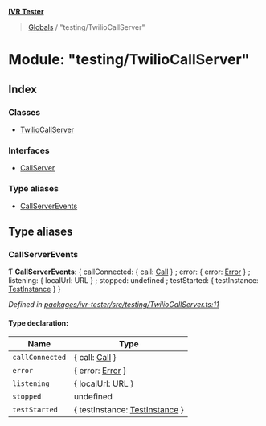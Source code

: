 **[IVR Tester](../README.md)**

> [Globals](../README.md) / "testing/TwilioCallServer"

# Module: "testing/TwilioCallServer"

## Index

### Classes

* [TwilioCallServer](../classes/_testing_twiliocallserver_.twiliocallserver.md)

### Interfaces

* [CallServer](../interfaces/_testing_twiliocallserver_.callserver.md)

### Type aliases

* [CallServerEvents](_testing_twiliocallserver_.md#callserverevents)

## Type aliases

### CallServerEvents

Ƭ  **CallServerEvents**: { callConnected: { call: [Call](../interfaces/_call_call_.call.md)  } ; error: { error: [Error](../classes/_configuration_configurationerror_.configurationerror.md#error)  } ; listening: { localUrl: URL  } ; stopped: undefined ; testStarted: { testInstance: [TestInstance](../interfaces/_testing_test_testinstanceclass_.testinstance.md)  }  }

*Defined in [packages/ivr-tester/src/testing/TwilioCallServer.ts:11](https://github.com/SketchingDev/ivr-tester/blob/60c8b59/packages/ivr-tester/src/testing/TwilioCallServer.ts#L11)*

#### Type declaration:

Name | Type |
------ | ------ |
`callConnected` | { call: [Call](../interfaces/_call_call_.call.md)  } |
`error` | { error: [Error](../classes/_configuration_configurationerror_.configurationerror.md#error)  } |
`listening` | { localUrl: URL  } |
`stopped` | undefined |
`testStarted` | { testInstance: [TestInstance](../interfaces/_testing_test_testinstanceclass_.testinstance.md)  } |
